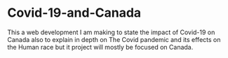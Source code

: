 # Covid-19-and-Canada
This a web development I am making to state the impact of Covid-19 on Canada also to explain in depth on The Covid pandemic and its effects on the Human race but it project will mostly be focused on Canada.
